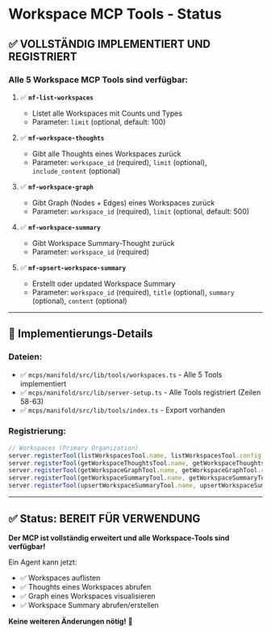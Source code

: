 # Workspace MCP Tools - Status

## ✅ VOLLSTÄNDIG IMPLEMENTIERT UND REGISTRIERT

### Alle 5 Workspace MCP Tools sind verfügbar:

1. ✅ **`mf-list-workspaces`**
   - Listet alle Workspaces mit Counts und Types
   - Parameter: `limit` (optional, default: 100)

2. ✅ **`mf-workspace-thoughts`**
   - Gibt alle Thoughts eines Workspaces zurück
   - Parameter: `workspace_id` (required), `limit` (optional), `include_content` (optional)

3. ✅ **`mf-workspace-graph`**
   - Gibt Graph (Nodes + Edges) eines Workspaces zurück
   - Parameter: `workspace_id` (required), `limit` (optional, default: 500)

4. ✅ **`mf-workspace-summary`**
   - Gibt Workspace Summary-Thought zurück
   - Parameter: `workspace_id` (required)

5. ✅ **`mf-upsert-workspace-summary`**
   - Erstellt oder updated Workspace Summary
   - Parameter: `workspace_id` (required), `title` (optional), `summary` (optional), `content` (optional)

---

## 📍 Implementierungs-Details

### Dateien:
- ✅ `mcps/manifold/src/lib/tools/workspaces.ts` - Alle 5 Tools implementiert
- ✅ `mcps/manifold/src/lib/server-setup.ts` - Alle Tools registriert (Zeilen 58-63)
- ✅ `mcps/manifold/src/lib/tools/index.ts` - Export vorhanden

### Registrierung:
```typescript
// Workspaces (Primary Organization)
server.registerTool(listWorkspacesTool.name, listWorkspacesTool.config, listWorkspacesTool.handler);
server.registerTool(getWorkspaceThoughtsTool.name, getWorkspaceThoughtsTool.config, getWorkspaceThoughtsTool.handler);
server.registerTool(getWorkspaceGraphTool.name, getWorkspaceGraphTool.config, getWorkspaceGraphTool.handler);
server.registerTool(getWorkspaceSummaryTool.name, getWorkspaceSummaryTool.config, getWorkspaceSummaryTool.handler);
server.registerTool(upsertWorkspaceSummaryTool.name, upsertWorkspaceSummaryTool.config, upsertWorkspaceSummaryTool.handler);
```

---

## ✅ Status: BEREIT FÜR VERWENDUNG

**Der MCP ist vollständig erweitert und alle Workspace-Tools sind verfügbar!**

Ein Agent kann jetzt:
- ✅ Workspaces auflisten
- ✅ Thoughts eines Workspaces abrufen
- ✅ Graph eines Workspaces visualisieren
- ✅ Workspace Summary abrufen/erstellen

**Keine weiteren Änderungen nötig!** 🎉




